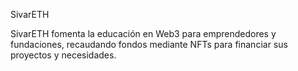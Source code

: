 SivarETH 


SivarETH fomenta la educación en Web3 para emprendedores y fundaciones, recaudando fondos mediante NFTs para financiar sus proyectos y necesidades.